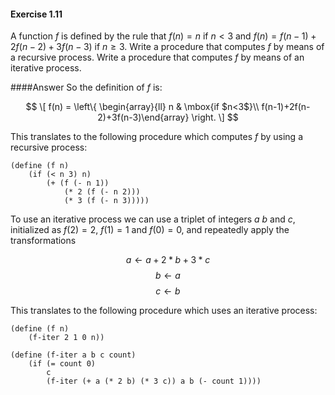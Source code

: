 #### Exercise 1.11
A function $f$ is defined by the rule that $f(n)=n$ if $n<3$ and $f(n)=f(n-1)+2f(n-2)+3f(n-3)$ if $n\geq{3}$. Write a procedure that computes $f$ by means of a recursive process. Write a procedure that computes $f$ by means of an iterative process.

####Answer
So the definition of $f$ is:

$$
\[ f(n) = \left\{ \begin{array}{ll}
n & \mbox{if $n<3$}\\
f(n-1)+2f(n-2)+3f(n-3)\end{array} \right. \]
$$

This translates to the following procedure which computes $f$ by using a recursive process:

	(define (f n)
        (if (< n 3) n)
            (+ (f (- n 1))
                (* 2 (f (- n 2)))
                (* 3 (f (- n 3)))))

To use an iterative process we can use a triplet of integers $a$ $b$ and $c$, initialized as $f(2)=2$, $f(1)=1$ and $f(0)=0$, and repeatedly apply the transformations

$$a\leftarrow{a+2*b+3*c}$$
$$b\leftarrow{a}$$
$$c\leftarrow{b}$$

This translates to the following procedure which uses an iterative process:

	(define (f n)
        (f-iter 2 1 0 n))

	(define (f-iter a b c count)
        (if (= count 0)
            c
            (f-iter (+ a (* 2 b) (* 3 c)) a b (- count 1))))
